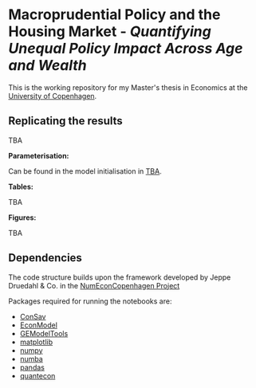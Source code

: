 # Macroprudential Policy and the Housing Market - *Quantifying Unequal Policy Impact Across Age and Wealth*
This is the working repository for my Master's thesis in Economics at the [University of Copenhagen](https://www.economics.ku.dk/).

## Replicating the results
TBA

**Parameterisation:**

Can be found in the model initialisation in [TBA](). 

**Tables:**

TBA
 <!-- a normal html comment 
The average MPCs in Table 3 and MPCs from Table 4 sensitivity analysis are also present in notebook. As default, the MPCs are cross-computed in the simulation part, but to create the non cross-computed MPCs a boolean for ``cross_compute=False`` can be set when initiating the model.
-->
**Figures:**

TBA
 <!-- 
Each notebook will plot the figures associated with the given model.
-->

## Dependencies
The code structure builds upon the framework developed by Jeppe Druedahl & Co. in the [NumEconCopenhagen Project](https://github.com/NumEconCopenhagen)

Packages required for running the notebooks are:
- [ConSav](https://pypi.org/project/ConSav/)
- [EconModel](https://pypi.org/project/EconModel/)
- [GEModelTools](https://github.com/NumEconCopenhagen/GEModelTools)
- [matplotlib](https://pypi.org/project/matplotlib/)
- [numpy](https://pypi.org/project/numpy/)
- [numba](https://pypi.org/project/numba/)
- [pandas](https://pypi.org/project/pandas/)
- [quantecon](https://pypi.org/project/quantecon/)

